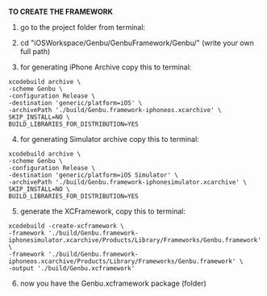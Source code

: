 **TO CREATE THE FRAMEWORK**

1. go to the project folder from terminal:

2. cd "iOSWorkspace/Genbu/GenbuFramework/Genbu/" (write your own full path)

3. for generating iPhone Archive copy this to terminal:

```
xcodebuild archive \
-scheme Genbu \
-configuration Release \
-destination 'generic/platform=iOS' \
-archivePath './build/Genbu.framework-iphoneos.xcarchive' \
SKIP_INSTALL=NO \
BUILD_LIBRARIES_FOR_DISTRIBUTION=YES
```

4. for generating Simulator archive copy this to terminal:

```
xcodebuild archive \
-scheme Genbu \
-configuration Release \
-destination 'generic/platform=iOS Simulator' \
-archivePath './build/Genbu.framework-iphonesimulator.xcarchive' \
SKIP_INSTALL=NO \
BUILD_LIBRARIES_FOR_DISTRIBUTION=YES
```

5. generate the XCFramework, copy this to terminal:

```
xcodebuild -create-xcframework \
-framework './build/Genbu.framework-iphonesimulator.xcarchive/Products/Library/Frameworks/Genbu.framework' \
-framework './build/Genbu.framework-iphoneos.xcarchive/Products/Library/Frameworks/Genbu.framework' \
-output './build/Genbu.xcframework'
```

6. now you have the Genbu.xcframework package (folder)
